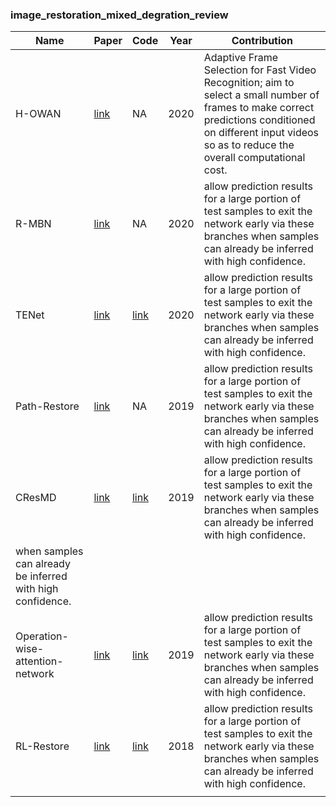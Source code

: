 ### image_restoration_mixed_degration_review

| Name       | Paper                                                        | Code                                                        | Year | Contribution                                                 |
| ---------- | ------------------------------------------------------------ | ----------------------------------------------------------- | ---- | ------------------------------------------------------------ |
|  H-OWAN    | [link](https://arxiv.org/abs/2001.10853)                     | NA                                                          | 2020 | Adaptive Frame Selection for Fast Video Recognition; aim to select a small number of frames to make correct predictions conditioned on different input videos so as to reduce the overall computational cost. |
| R-MBN | [link](https://arxiv.org/abs/1907.04508)                          | NA                                                          | 2020 | allow prediction results for a large portion of test samples to exit the network early via these branches when samples can already be inferred with high confidence. |
| TENet | [link](https://arxiv.org/abs/1905.02538)                          | [link](https://github.com/guochengqian/TENet)                | 2020 | allow prediction results for a large portion of test samples to exit the network early via these branches when samples can already be inferred with high confidence. |
| Path-Restore | [link](https://arxiv.org/abs/1904.10343)                   | NA                                                          | 2019 | allow prediction results for a large portion of test samples to exit the network early via these branches when samples can already be inferred with high confidence. |
| CResMD | [link](https://arxiv.org/abs/1912.05293)                          | [link](https://github.com/hejingwenhejingwen/CResMD)                | 2019 | allow prediction results for a large portion of test samples to exit the network early via these branches when samples can already be inferred with high confidence. |
when samples can already be inferred with high confidence. |
| Operation-wise-attention-network | [link](https://arxiv.org/abs/1812.00733)                          | [link](https://github.com/sg-nm/Operation-wise-attention-network)   | 2019 | allow prediction results for a large portion of test samples to exit the network early via these branches when samples can already be inferred with high confidence. |
| RL-Restore | [link](https://arxiv.org/abs/1804.03312)                       | [link](http://mmlab.ie.cuhk.edu.hk/projects/RL-Restore/)   | 2018 | allow prediction results for a large portion of test samples to exit the network early via these branches when samples can already be inferred with high confidence. |
|            |                                                              |                                                             |      |                                                              |
